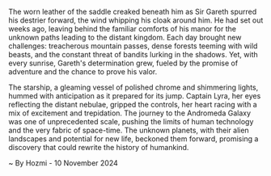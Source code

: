 
The worn leather of the saddle creaked beneath him as Sir Gareth spurred his destrier forward, the wind whipping his cloak around him. He had set out weeks ago, leaving behind the familiar comforts of his manor for the unknown paths leading to the distant kingdom. Each day brought new challenges: treacherous mountain passes, dense forests teeming with wild beasts, and the constant threat of bandits lurking in the shadows. Yet, with every sunrise, Gareth's determination grew, fueled by the promise of adventure and the chance to prove his valor. 

The starship, a gleaming vessel of polished chrome and shimmering lights, hummed with anticipation as it prepared for its jump. Captain Lyra, her eyes reflecting the distant nebulae, gripped the controls, her heart racing with a mix of excitement and trepidation. The journey to the Andromeda Galaxy was one of unprecedented scale, pushing the limits of human technology and the very fabric of space-time.  The unknown planets, with their alien landscapes and potential for new life, beckoned them forward, promising a discovery that could rewrite the history of humankind. 

~ By Hozmi - 10 November 2024
